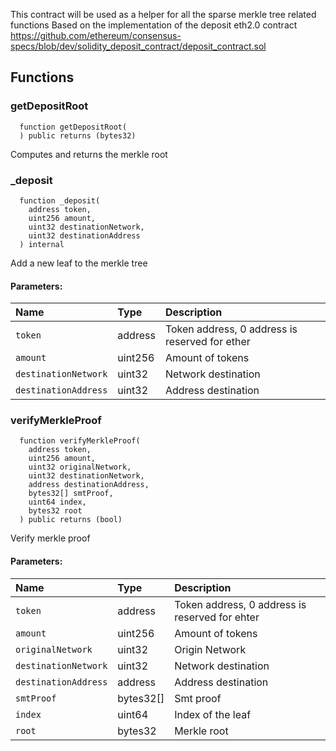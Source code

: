 This contract will be used as a helper for all the sparse merkle tree related functions
Based on the implementation of the deposit eth2.0 contract https://github.com/ethereum/consensus-specs/blob/dev/solidity_deposit_contract/deposit_contract.sol


## Functions
### getDepositRoot
```solidity
  function getDepositRoot(
  ) public returns (bytes32)
```
Computes and returns the merkle root



### _deposit
```solidity
  function _deposit(
    address token,
    uint256 amount,
    uint32 destinationNetwork,
    uint32 destinationAddress
  ) internal
```
Add a new leaf to the merkle tree


#### Parameters:
| Name | Type | Description                                                          |
| :--- | :--- | :------------------------------------------------------------------- |
|`token` | address | Token address, 0 address is reserved for ether
|`amount` | uint256 | Amount of tokens
|`destinationNetwork` | uint32 | Network destination
|`destinationAddress` | uint32 | Address destination

### verifyMerkleProof
```solidity
  function verifyMerkleProof(
    address token,
    uint256 amount,
    uint32 originalNetwork,
    uint32 destinationNetwork,
    address destinationAddress,
    bytes32[] smtProof,
    uint64 index,
    bytes32 root
  ) public returns (bool)
```
Verify merkle proof


#### Parameters:
| Name | Type | Description                                                          |
| :--- | :--- | :------------------------------------------------------------------- |
|`token` | address |  Token address, 0 address is reserved for ehter
|`amount` | uint256 | Amount of tokens
|`originalNetwork` | uint32 | Origin Network
|`destinationNetwork` | uint32 | Network destination
|`destinationAddress` | address | Address destination
|`smtProof` | bytes32[] | Smt proof
|`index` | uint64 | Index of the leaf
|`root` | bytes32 | Merkle root

